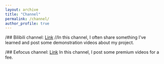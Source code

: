 ```yaml
---
layout: archive
title: "Channel"
permalink: /channel/
author_profile: true
---
```


/## Bilibili channel: [Link](https://space.bilibili.com/651870608?spm_id_from=333.1007.0.0)
//In this channel, I often share something I've learned and post some demonstration videos about my project.

/## Eefocus channel: [Link](https://www.eefocus.com/course/1074129.html)
In this channel, I post some premium videos for a fee.

